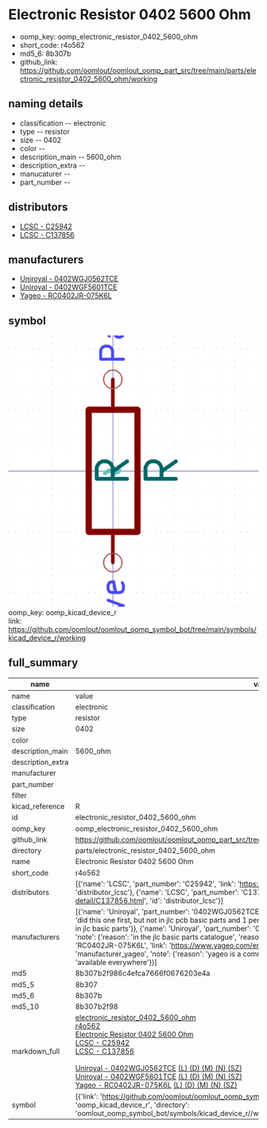 # Electronic Resistor 0402 5600 Ohm

  
* oomp_key: oomp_electronic_resistor_0402_5600_ohm 
* short_code: r4o562
* md5_6: 8b307b  
* github_link: https://github.com/oomlout/oomlout_oomp_part_src/tree/main/parts/electronic_resistor_0402_5600_ohm/working  
## naming details
* classification -- electronic
* type -- resistor
* size -- 0402
* color -- 
* description_main -- 5600_ohm
* description_extra -- 
* manucaturer -- 
* part_number -- 

## distributors
* [LCSC - C25942](https://lcsc.com/product-detail/C25942.html)  
* [LCSC - C137856](https://lcsc.com/product-detail/C137856.html)  

## manufacturers
* [Uniroyal - 0402WGJ0562TCE]()  
* [Uniroyal - 0402WGF5601TCE]()  
* [Yageo - RC0402JR-075K6L](https://www.yageo.com/en/Chart/Download/pdf/RC0402JR-075K6L)  

## symbol

![](symbol/0/working/working_600.png)  
oomp_key: oomp_kicad_device_r  
link: https://github.com/oomlout/oomlout_oomp_symbol_bot/tree/main/symbols/kicad_device_r/working  


## full_summary
| name | value | 
| --- | --- | 
| name | value | 
| classification | electronic | 
| type | resistor | 
| size | 0402 | 
| color |  | 
| description_main | 5600_ohm | 
| description_extra |  | 
| manufacturer |  | 
| part_number |  | 
| filter |  | 
| kicad_reference | R | 
| id | electronic_resistor_0402_5600_ohm | 
| oomp_key | oomp_electronic_resistor_0402_5600_ohm | 
| github_link | https://github.com/oomlout/oomlout_oomp_part_src/tree/main/parts/electronic_resistor_0402_5600_ohm/working | 
| directory | parts/electronic_resistor_0402_5600_ohm | 
| name | Electronic Resistor 0402 5600 Ohm | 
| short_code | r4o562 | 
| distributors | [{'name': 'LCSC', 'part_number': 'C25942', 'link': 'https://lcsc.com/product-detail/C25942.html', 'id': 'distributor_lcsc'}, {'name': 'LCSC', 'part_number': 'C137856', 'link': 'https://lcsc.com/product-detail/C137856.html', 'id': 'distributor_lcsc'}] | 
| manufacturers | [{'name': 'Uniroyal', 'part_number': '0402WGJ0562TCE', 'link': '', 'id': 'manufacturer_uniroyal', 'note': {'reason': 'did this one first, but not in jlc pcb basic parts and 1 percent are and they are the same price', 'reason_short': 'not in jlc basic parts'}}, {'name': 'Uniroyal', 'part_number': '0402WGF5601TCE', 'link': '', 'id': 'manufacturer_uniroyal', 'note': {'reason': 'in the jlc basic parts catalogue', 'reason_short': 'jlc basic part'}}, {'name': 'Yageo', 'part_number': 'RC0402JR-075K6L', 'link': 'https://www.yageo.com/en/Chart/Download/pdf/RC0402JR-075K6L', 'id': 'manufacturer_yageo', 'note': {'reason': 'yageo is a commonly cross referenced part number', 'reason_short': 'available everywhere'}}] | 
| md5 | 8b307b2f986c4efca7666f0676203e4a | 
| md5_5 | 8b307 | 
| md5_6 | 8b307b | 
| md5_10 | 8b307b2f98 | 
| markdown_full | [electronic_resistor_0402_5600_ohm](https://github.com/oomlout/oomlout_oomp_part_src/tree/main/parts/electronic_resistor_0402_5600_ohm/working)<br>[r4o562](https://github.com/oomlout/oomlout_oomp_part_src/tree/main/parts/electronic_resistor_0402_5600_ohm/working)<br>[Electronic Resistor 0402 5600 Ohm](https://github.com/oomlout/oomlout_oomp_part_src/tree/main/parts/electronic_resistor_0402_5600_ohm/working)<br>[LCSC - C25942<br>](https://lcsc.com/product-detail/C25942.html)[LCSC - C137856<br>](https://lcsc.com/product-detail/C137856.html)<br>[Uniroyal - 0402WGJ0562TCE]() [(L)  ](https://www.lcsc.com/search?q=0402WGJ0562TCE)[(D)  ](https://www.digikey.com/en/products?keywords=0402WGJ0562TCE)[(M)  ](https://www.mouser.com/Search/Refine?Keyword=0402WGJ0562TCE)[(N)  ](https://www.newark.com/search?st=0402WGJ0562TCE)[(SZ)  ](https://so.szlcsc.com/global.html?k=0402WGJ0562TCE)<br>[Uniroyal - 0402WGF5601TCE]() [(L)  ](https://www.lcsc.com/search?q=0402WGF5601TCE)[(D)  ](https://www.digikey.com/en/products?keywords=0402WGF5601TCE)[(M)  ](https://www.mouser.com/Search/Refine?Keyword=0402WGF5601TCE)[(N)  ](https://www.newark.com/search?st=0402WGF5601TCE)[(SZ)  ](https://so.szlcsc.com/global.html?k=0402WGF5601TCE)<br>[Yageo - RC0402JR-075K6L](https://www.yageo.com/en/Chart/Download/pdf/RC0402JR-075K6L) [(L)  ](https://www.lcsc.com/search?q=RC0402JR-075K6L)[(D)  ](https://www.digikey.com/en/products?keywords=RC0402JR-075K6L)[(M)  ](https://www.mouser.com/Search/Refine?Keyword=RC0402JR-075K6L)[(N)  ](https://www.newark.com/search?st=RC0402JR-075K6L)[(SZ)  ](https://so.szlcsc.com/global.html?k=RC0402JR-075K6L)<br> | 
| symbol | [{'link': 'https://github.com/oomlout/oomlout_oomp_symbol_bot/tree/main/symbols/kicad_device_r', 'oomp_key': 'oomp_kicad_device_r', 'directory': 'oomlout_oomp_symbol_bot/symbols/kicad_device_r//working/working.kicad_sym'}] | 
